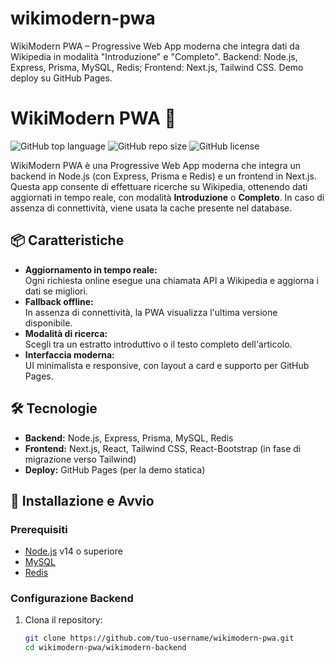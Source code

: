 # wikimodern-pwa
WikiModern PWA – Progressive Web App moderna che integra dati da Wikipedia in modalità "Introduzione" e "Completo". Backend: Node.js, Express, Prisma, MySQL, Redis; Frontend: Next.js, Tailwind CSS. Demo deploy su GitHub Pages.

# WikiModern PWA 🚀

![GitHub top language](https://img.shields.io/github/languages/top/tuo-username/wikimodern-pwa?style=for-the-badge)
![GitHub repo size](https://img.shields.io/github/repo-size/tuo-username/wikimodern-pwa?style=for-the-badge)
![GitHub license](https://img.shields.io/github/license/tuo-username/wikimodern-pwa?style=for-the-badge)

WikiModern PWA è una Progressive Web App moderna che integra un backend in Node.js (con Express, Prisma e Redis) e un frontend in Next.js.  
Questa app consente di effettuare ricerche su Wikipedia, ottenendo dati aggiornati in tempo reale, con modalità **Introduzione** o **Completo**. In caso di assenza di connettività, viene usata la cache presente nel database.

## 📦 Caratteristiche

- **Aggiornamento in tempo reale:**  
  Ogni richiesta online esegue una chiamata API a Wikipedia e aggiorna i dati se migliori.
- **Fallback offline:**  
  In assenza di connettività, la PWA visualizza l'ultima versione disponibile.
- **Modalità di ricerca:**  
  Scegli tra un estratto introduttivo o il testo completo dell'articolo.
- **Interfaccia moderna:**  
  UI minimalista e responsive, con layout a card e supporto per GitHub Pages.

## 🛠 Tecnologie

- **Backend:** Node.js, Express, Prisma, MySQL, Redis
- **Frontend:** Next.js, React, Tailwind CSS, React-Bootstrap (in fase di migrazione verso Tailwind)
- **Deploy:** GitHub Pages (per la demo statica)

## 🚀 Installazione e Avvio

### Prerequisiti

- [Node.js](https://nodejs.org/) v14 o superiore
- [MySQL](https://www.mysql.com/)
- [Redis](https://redis.io/)

### Configurazione Backend

1. Clona il repository:
   ```bash
   git clone https://github.com/tuo-username/wikimodern-pwa.git
   cd wikimodern-pwa/wikimodern-backend
